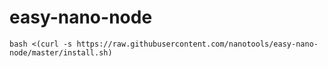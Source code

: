 # easy-nano-node

```
bash <(curl -s https://raw.githubusercontent.com/nanotools/easy-nano-node/master/install.sh)
```


